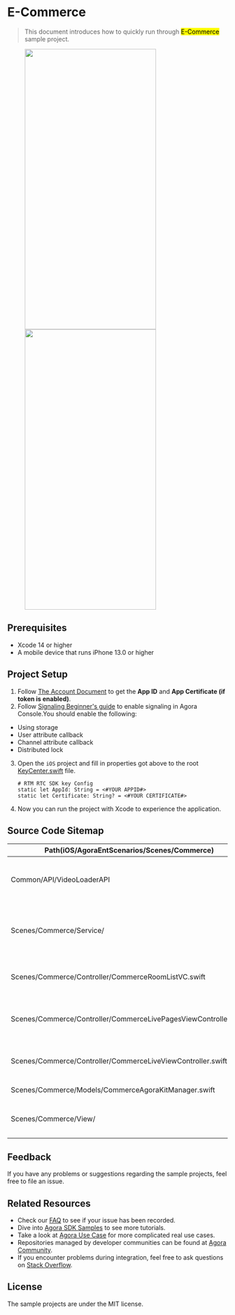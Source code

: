 # E-Commerce

> This document introduces how to quickly run through <mark>E-Commerce</mark> sample project.

<figure class="third">
  <img src="https://fullapp.oss-cn-beijing.aliyuncs.com/agora-live/readme/images/commerce/v1.2.0/screenshot_ios_01.png" width="300" height="640" />
  <img src="https://fullapp.oss-cn-beijing.aliyuncs.com/agora-live/readme/images/commerce/v1.2.0/screenshot_ios_02.png" width="300" height="640" />
</figure>

## Prerequisites

- Xcode 14 or higher
- A mobile device that runs iPhone 13.0 or higher

## Project Setup

1. Follow [The Account Document](https://docs.agora.io/en/video-calling/reference/manage-agora-account) to get the **App ID** and **App Certificate (if token is enabled)**.
2. Follow [Signaling Beginner's guide](https://docs.agora.io/en/signaling/get-started/beginners-guide?platform=ios) to enable signaling in Agora Console.You should enable the following:
* Using storage
* User attribute callback
* Channel attribute callback
* Distributed lock
3. Open the `iOS` project and fill in properties got above to the root [KeyCenter.swift](../../KeyCenter.swift) file. 

	```
	# RTM RTC SDK key Config
	static let AppId: String = <#YOUR APPID#>
	static let Certificate: String? = <#YOUR CERTIFICATE#>
	```
5. Now you can run the project with Xcode to experience the application.

## Source Code Sitemap

| Path(iOS/AgoraEntScenarios/Scenes/Commerce) | Description                                                                          |
|--------------------------------------------------|--------------------------------------------------------------------------------------|
| Common/API/VideoLoaderAPI           |Agora Video Loader Scenario API.
| Scenes/Commerce/Service/                              | E-Commerce service protocol and implement.                                     |
| Scenes/Commerce/Controller/CommerceRoomListVC.swift                  | E-Commerce room list view.                                                               |
| Scenes/Commerce/Controller/CommerceLivePagesViewController.swift                | E-Commerce room detail scroll page view.                                                 |
| Scenes/Commerce/Controller/CommerceLiveViewController.swift                | E-Commerce room detail view.                                                             |
| Scenes/Commerce/Models/CommerceAgoraKitManager.swift                  | RTC Engine initializing.                                                                                                              |
| Scenes/Commerce/View/                               | E-Commerce streaming UI widgets.                                                         |

## Feedback

If you have any problems or suggestions regarding the sample projects, feel free to file an issue.

## Related Resources

- Check our [FAQ](https://docs.agora.io/en/faq) to see if your issue has been recorded.
- Dive into [Agora SDK Samples](https://github.com/AgoraIO) to see more tutorials.
- Take a look at [Agora Use Case](https://github.com/AgoraIO-usecase) for more complicated real use cases.
- Repositories managed by developer communities can be found at [Agora Community](https://github.com/AgoraIO-Community).
- If you encounter problems during integration, feel free to ask questions on [Stack Overflow](https://stackoverflow.com/questions/tagged/agora.io).

## License

The sample projects are under the MIT license.

